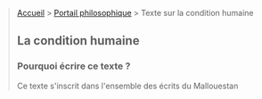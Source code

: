 > [Accueil](../../) > [Portail philosophique](../) > Texte sur la condition humaine
>
> ## La condition humaine
>
> ### Pourquoi écrire ce texte ?
>
> Ce texte s'inscrit dans l'ensemble des écrits du Mallouestan 
